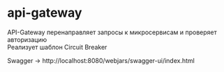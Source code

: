 ﻿# api-gateway
API-Gateway перенаправляет запросы к микросервисам и проверяет авторизацию   
Реализует шаблон Circuit Breaker

Swagger -> http://localhost:8080/webjars/swagger-ui/index.html
